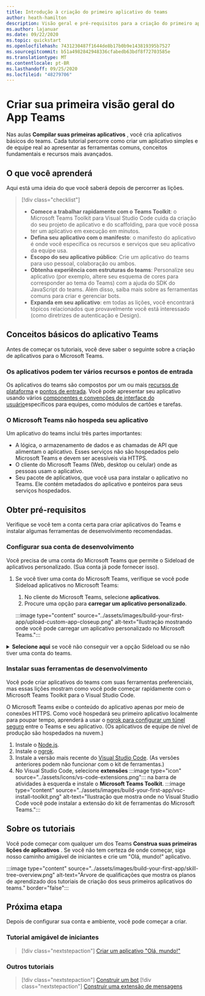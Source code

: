 ```yaml
---
title: Introdução à criação do primeiro aplicativo do teams
author: heath-hamilton
description: Visão geral e pré-requisitos para a criação do primeiro aplicativo do Microsoft Teams
ms.author: lajanuar
ms.date: 09/22/2020
ms.topic: quickstart
ms.openlocfilehash: 7431230487f1644de8b17b0b9e143819395b7527
ms.sourcegitcommit: b51a4982842948336cfabedb63bdf8f72703585e
ms.translationtype: MT
ms.contentlocale: pt-BR
ms.lasthandoff: 09/25/2020
ms.locfileid: "48279706"
---
```

# <a name="build-your-first-teams-app-overview"></a>Criar sua primeira visão geral do App Teams

Nas aulas **Compilar suas primeiras aplicativos** , você cria aplicativos básicos do teams. Cada tutorial percorre como criar um aplicativo simples e de equipe real ao apresentar as ferramentas comuns, conceitos fundamentais e recursos mais avançados.

## <a name="what-youll-learn"></a>O que você aprenderá

Aqui está uma ideia do que você saberá depois de percorrer as lições.

> [!div class="checklist"]
  >
  > * **Comece a trabalhar rapidamente com o Teams Toolkit**: o Microsoft Teams Toolkit para Visual Studio Code cuida da criação do seu projeto de aplicativo e do scaffolding, para que você possa ter um aplicativo em execução em minutos.
  > * **Defina seu aplicativo com o manifesto**: o manifesto do aplicativo é onde você especifica os recursos e serviços que seu aplicativo da equipe usa.
  > * **Escopo do seu aplicativo público**: Crie um aplicativo do teams para uso pessoal, colaboração ou ambos.
  > * **Obtenha experiência com estruturas do teams**: Personalize seu aplicativo (por exemplo, altere seu esquema de cores para corresponder ao tema do Teams) com a ajuda do SDK do JavaScript do teams. Além disso, saiba mais sobre as ferramentas comuns para criar e gerenciar bots.
  > * **Expanda em seu aplicativo**: em todas as lições, você encontrará tópicos relacionados que provavelmente você está interessado (como diretrizes de autenticação e Design).

## <a name="teams-app-fundamentals"></a>Conceitos básicos do aplicativo Teams

Antes de começar os tutoriais, você deve saber o seguinte sobre a criação de aplicativos para o Microsoft Teams.

### <a name="apps-can-have-multiple-capabilities-and-entry-points"></a>Os aplicativos podem ter vários recursos e pontos de entrada

Os aplicativos do teams são compostos por um ou mais [recursos de plataforma](../concepts/capabilities-overview.md) e [pontos de entrada](../concepts/extensibility-points.md). Você pode apresentar seu aplicativo usando vários [componentes e convenções de interface do usuário](../concepts/extensibility-points.md#ui-components)específicos para equipes, como módulos de cartões e tarefas.

### <a name="teams-doesnt-host-your-app"></a>O Microsoft Teams não hospeda seu aplicativo

Um aplicativo do teams inclui três partes importantes:

* A lógica, o armazenamento de dados e as chamadas de API que alimentam o aplicativo. Esses serviços não são hospedados pelo Microsoft Teams e devem ser acessíveis via HTTPS.
* O cliente do Microsoft Teams (Web, desktop ou celular) onde as pessoas usam o aplicativo.
* Seu pacote de aplicativos, que você usa para instalar o aplicativo no Teams. Ele contém metadados do aplicativo e ponteiros para seus serviços hospedados.

## <a name="get-prerequisites"></a>Obter pré-requisitos

Verifique se você tem a conta certa para criar aplicativos do Teams e instalar algumas ferramentas de desenvolvimento recomendadas.

### <a name="set-up-your-development-account"></a>Configurar sua conta de desenvolvimento

Você precisa de uma conta do Microsoft Teams que permite o Sideload de aplicativos personalizado. (Sua conta já pode fornecer isso).

1. Se você tiver uma conta do Microsoft Teams, verifique se você pode Sideload aplicativos no Microsoft Teams:
    1. No cliente do Microsoft Teams, selecione **aplicativos**.
    1. Procure uma opção para **carregar um aplicativo personalizado**.

    :::image type="content" source="../assets/images/build-your-first-app/upload-custom-app-closeup.png" alt-text="Ilustração mostrando onde você pode carregar um aplicativo personalizado no Microsoft Teams.":::

<!-- markdownlint-disable MD033 -->
<details>

<summary><b>Selecione aqui</b> se você não conseguir ver a opção Sideload ou se não tiver uma conta do teams.</summary>

Você pode obter uma conta de teste gratuita do teams que permite que o aplicativo Sideload ingresse no programa de desenvolvedor do 365 da Microsoft. (O processo de registro leva aproximadamente dois minutos.)

1. Vá para o [programa Microsoft 365 Developer](https://developer.microsoft.com/microsoft-365/dev-program).
1. Selecione **ingressar agora** e siga as instruções na tela.
1. Quando você chegar à tela de boas-vindas, selecione **Configurar a assinatura E5**.
1. Configurar sua conta de administrador. Após concluir, você verá uma tela como esta.
:::image type="content" source="../assets/images/build-your-first-app/dev-program-subscription.png" alt-text="Exemplo do que você vê após se inscrever no programa de desenvolvedor do Microsoft 365.":::
1. Faça logon no Microsoft Teams usando a conta de administrador que você acabou de configurar.
1. Verifique se agora você tem a opção **carregar um aplicativo personalizado** .

</details>

### <a name="install-your-development-tools"></a>Instalar suas ferramentas de desenvolvimento

Você pode criar aplicativos do teams com suas ferramentas preferenciais, mas essas lições mostram como você pode começar rapidamente com o Microsoft Teams Toolkit para o Visual Studio Code.

O Microsoft Teams exibe o conteúdo do aplicativo apenas por meio de conexões HTTPS. Como você hospedará seu primeiro aplicativo localmente para poupar tempo, aprenderá a usar o [ngrok para configurar um túnel seguro](../concepts/build-and-test/debug.md#locally-hosted) entre o Teams e seu aplicativo. (Os aplicativos de equipe de nível de produção são hospedados na nuvem.)

1. Instale o [Node.js](https://nodejs.org/en/).
1. Instale o [ngrok](https://ngrok.com/download).
1. Instale a versão mais recente do [Visual Studio Code](https://code.visualstudio.com/download). (As versões anteriores podem não funcionar com o kit de ferramentas.)
1. No Visual Studio Code, selecione **extensões** :::image type="icon" source="../assets/icons/vs-code-extensions.png"::: na barra de atividades à esquerda e instale o **Microsoft Teams Toolkit**.
    :::image type="content" source="../assets/images/build-your-first-app/vsc-install-toolkit.png" alt-text="Ilustração que mostra onde no Visual Studio Code você pode instalar a extensão do kit de ferramentas do Microsoft Teams.":::

## <a name="about-the-tutorials"></a>Sobre os tutoriais

Você pode começar com qualquer um dos Teams **Construa suas primeiras lições de aplicativos** . Se você não tem certeza de onde começar, siga nosso caminho amigável de iniciantes e crie um "Olá, mundo!" aplicativo.

:::image type="content" source="../assets/images/build-your-first-app/skill-tree-overview.png" alt-text="Árvore de qualificações que mostra os planos de aprendizado dos tutoriais de criação dos seus primeiros aplicativos do teams." border="false":::

## <a name="next-step"></a>Próxima etapa

Depois de configurar sua conta e ambiente, você pode começar a criar.

### <a name="beginner-friendly-tutorial"></a>Tutorial amigável de iniciantes

> [!div class="nextstepaction"]
> [Criar um aplicativo "Olá, mundo!"](../build-your-first-app/build-and-run.md)

### <a name="other-tutorials"></a>Outros tutoriais

> [!div class="nextstepaction"]
> [Construir um bot](../build-your-first-app/build-bot.md)
> [!div class="nextstepaction"]
> [Construir uma extensão de mensagens](../build-your-first-app/build-messaging-extension.md)